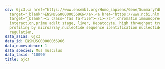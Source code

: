 ```yaml
---
csv: Gjc3,<a href="https://www.ensembl.org/Homo_sapiens/Gene/Summary?db=core;g=ENSMUSG00000056966"
  target="_blank">ENSMUSG00000056966</a>,<a href="https://www.ncbi.nlm.nih.gov/pubmed/23834426"
  target="_blank"><i class="fas fa-file"></i></a>",chromatin immunoprecipitation assay,direct
  interaction,prime adult stage, liver, Hepatocyte, high throughput transcription
  profiling by microarray,nucleotide sequence identification,nucleotide sequence identification,transcriptional
  regulation,
data_alias: Gjc3
data_id: ENSMUSG00000056966
data_numevidence: 1
data_species: Mus musculus
data_taxid: '10090'
title: Gjc3
---
```

